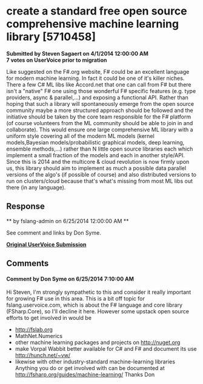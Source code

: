# create a standard free open source comprehensive machine learning library [5710458] #

**Submitted by Steven Sagaert on 4/1/2014 12:00:00 AM**  
**7 votes on UserVoice prior to migration**  

Like suggested on the F#.org website, F# could be an excellent language for modern machine learning. In fact it could be one of it's killer niches. There a few C# ML libs like Accord.net that one can call from F# but there isn't a "native" F# one using those wonderful F# specific features (e.g. type providers, async & parallel,...) and exposing a functional API.
Rather than hoping that such a library will spontaneously emerge from the open source community maybe a more structured approach should be followed and the initiative should be taken by the core team responsible for the F# platform (of course volunteers from the ML community should be able to join in and collaborate). This would ensure one large comprehensive ML library with a uniform style covering all of the modern ML models (kernel models,Bayesian models/probabilistic graphical models, deep learning, ensemble methods,...) rather than N little open source libraries each which implement a small fraction of the models and each in another style/API.
Since this is 2014 and the multicore & cloud revolution is now firmly upon us, this library should aim to implement as much a possible data parallel versions of the algo's (if possible of course) and also distributed versions to run on clusters/cloud because that's what's missing from most ML libs out there (in any language).



## Response ##
** by fslang-admin on 6/25/2014 12:00:00 AM **

See comment and links by Don Syme.


**[Original UserVoice Submission](https://fslang.uservoice.com/forums/245727-f-language/suggestions/5710458)**


## Comments ##


#### Comment by Don Syme on 6/25/2014 7:10:00 AM ####
Hi Steven,
I'm strongly sympathetic to this and consider it really important for growing F# use in this area.
This is a bit off topic for fslang.uservoice.com, which is about the F# language and core library (FSharp.Core), so I'll decline it here. However some upstack open source efforts to get involved in would be
- http://fslab.org
- MathNet.Numerics
- other machine learning packages and projects on http://nuget.org
- make Vorpal Wabbit better available for C# and F# and document its use http://hunch.net/~vw/
- likewise with other industry-standard machine-learning libraries
Anything you do or get involved with can be documented at http://fsharp.org/guides/machine-learning/
Thanks
Don

